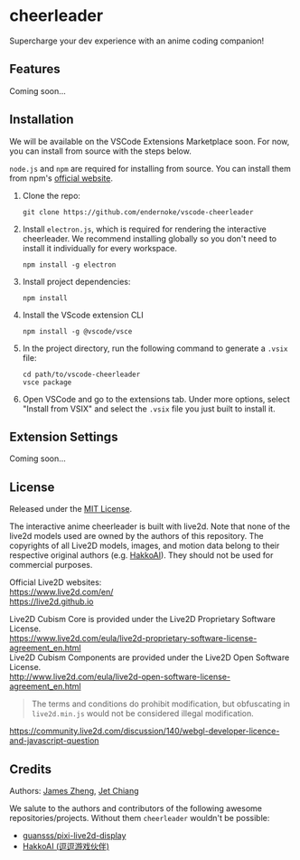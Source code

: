 # cheerleader

Supercharge your dev experience with an anime coding companion!

## Features

Coming soon...

## Installation

We will be available on the VSCode Extensions Marketplace soon. For now, you can install from source with the steps below.

`node.js` and `npm` are required for installing from source. You can install them from npm's [official website](https://docs.npmjs.com/downloading-and-installing-node-js-and-npm).

1. Clone the repo:
   ```
   git clone https://github.com/endernoke/vscode-cheerleader
   ```
2. Install `electron.js`, which is required for rendering the interactive cheerleader. We recommend installing globally so you don't need to install it individually for every workspace.
   ```
   npm install -g electron
   ```
3. Install project dependencies:
   ```
   npm install
   ```
4. Install the VScode extension CLI
   ```
   npm install -g @vscode/vsce
   ```
5. In the project directory, run the following command to generate a `.vsix` file:
   ```
   cd path/to/vscode-cheerleader
   vsce package
   ```
6. Open VSCode and go to the extensions tab. Under more options, select "Install from VSIX" and select the `.vsix` file you just built to install it.

## Extension Settings

Coming soon...

## License

Released under the [MIT License](LICENSE).

The interactive anime cheerleader is built with live2d. Note that none of the live2d models used are owned by the authors of this repository. The copyrights of all Live2D models, images, and motion data belong to their respective original authors (e.g. [HakkoAI](https://www.doudou.fun)). They should not be used for commercial purposes.

Official Live2D websites:  
https://www.live2d.com/en/  
https://live2d.github.io

Live2D Cubism Core is provided under the Live2D Proprietary Software License.  
https://www.live2d.com/eula/live2d-proprietary-software-license-agreement_en.html  
Live2D Cubism Components are provided under the Live2D Open Software License.  
http://www.live2d.com/eula/live2d-open-software-license-agreement_en.html

> The terms and conditions do prohibit modification, but obfuscating in `live2d.min.js` would not be considered illegal modification.

https://community.live2d.com/discussion/140/webgl-developer-licence-and-javascript-question


## Credits

Authors: [James Zheng](https://www.linkedin.com/in/james-zheng-zi), [Jet Chiang](https://www.linkedin.com/in/jet-chiang)

We salute to the authors and contributors of the following awesome repositories/projects. Without them `cheerleader` wouldn't be possible:
- [guansss/pixi-live2d-display](https://github.com/guansss/pixi-live2d-display)
- [HakkoAI (逗逗游戏伙伴)](https://www.doudou.fun)
